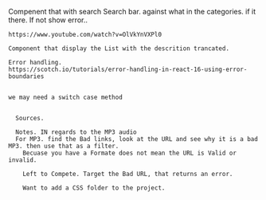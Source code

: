   Compenent that with search 
   Search bar.  against what in the categories.
    if it there. If not show error.. 

    https://www.youtube.com/watch?v=OlVkYnVXPl0

    Component that display the List with the descrition trancated.  

    Error handling.  
    https://scotch.io/tutorials/error-handling-in-react-16-using-error-boundaries


    we may need a switch case method
    

      Sources.
      
      Notes. IN regards to the MP3 audio
      For MP3. find the Bad links, look at the URL and see why it is a bad MP3. then use that as a filter. 
        Becuase you have a Formate does not mean the URL is Valid or invalid.

        Left to Compete. Target the Bad URL, that returns an error.  

        Want to add a CSS folder to the project.